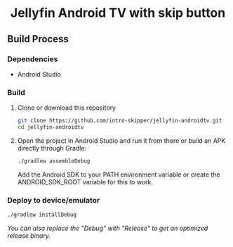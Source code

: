 <h1 align="center">Jellyfin Android TV with skip button</h1>

## Build Process

### Dependencies

- Android Studio

### Build

1. Clone or download this repository

   ```sh
   git clone https://github.com/intro-skipper/jellyfin-androidtv.git
   cd jellyfin-androidtv
   ```

2. Open the project in Android Studio and run it from there or build an APK directly through Gradle:

   ```sh
   ./gradlew assembleDebug
   ```
   
   Add the Android SDK to your PATH environment variable or create the ANDROID_SDK_ROOT variable for
   this to work.

### Deploy to device/emulator

   ```sh
   ./gradlew installDebug
   ```

*You can also replace the "Debug" with "Release" to get an optimized release binary.*

